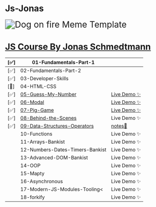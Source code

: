 # Js-Jonas

<img src="https://imgs.search.brave.com/gHceK8cO7yDDT12upF8M6J6SJfhSdpeIXWWCR2xM6Hc/rs:fit:860:0:0/g:ce/aHR0cHM6Ly9pLmlt/Z2ZsaXAuY29tLzQv/MWNnN3pjLmpwZw" alt="Dog on fire Meme Template" style="zoom:200%;" />

# [JS Course By Jonas Schmedtmann](https://www.udemy.com/course/the-complete-javascript-course/)

| [✅] | 01-Fundamentals-Part-1                                                                                             |                                                                                               |
| ---- | ------------------------------------------------------------------------------------------------------------------ | --------------------------------------------------------------------------------------------- |
| [✅] | 02-Fundamentals-Part-2                                                                                             |                                                                                               |
| [✅] | 03-Developer-Skills                                                                                                |                                                                                               |
| [🛑] | 04-HTML-CSS                                                                                                        |                                                                                               |
| [✅] | [05-Guess-My-Number](https://github.com/ahmad-kashkoush/Js-Jonas/tree/main/05-Guess-My-Number)                     | [Live Demo ✨](https://ahmad-kashkoush.github.io/Js-Jonas/05-Guess-My-Number/)                |
| [✅] | [06-Modal](https://github.com/ahmad-kashkoush/Js-Jonas/tree/main/06-Modal)                                         | [Live Demo ✨](https://ahmad-kashkoush.github.io/Js-Jonas/06-Modal/)                          |
| [✅] | [07-Pig-Game](https://github.com/ahmad-kashkoush/Js-Jonas/tree/main/07-Pig-Game)                                   | [Live Demo ✨](https://ahmad-kashkoush.github.io/Js-Jonas/07-Pig-Game/)                       |
| [✅] | [08-Behind-the-Scenes](https://github.com/ahmad-kashkoush/Js-Jonas/tree/main/08-Behind-the-Scenes)                 | Live Demo ✨                                                                                  |
| [✅] | [09-Data-Structures-Operators](https://github.com/ahmad-kashkoush/Js-Jonas/tree/main/09-Data-Structures-Operators) | [notes📔](https://github.com/ahmad-kashkoush/Js-Jonas/tree/main/09-Data-Structures-Operators) |
|      | 10-Functions                                                                                                       | Live Demo ✨                                                                                  |
|      | 11-Arrays-Bankist                                                                                                  | Live Demo ✨                                                                                  |
|      | 12-Numbers-Dates-Timers-Bankist                                                                                    | Live Demo ✨                                                                                  |
|      | 13-Advanced-DOM-Bankist                                                                                            | Live Demo ✨                                                                                  |
|      | 14-OOP                                                                                                             | Live Demo ✨                                                                                  |
|      | 15-Mapty                                                                                                           | Live Demo ✨                                                                                  |
|      | 16-Asynchronous                                                                                                    | Live Demo ✨                                                                                  |
|      | 17-Modern-JS-Modules-Tooling<                                                                                      | Live Demo ✨                                                                                  |
|      | 18-forkify                                                                                                         | Live Demo ✨                                                                                  |
